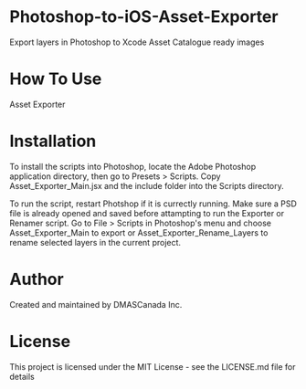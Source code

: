 # Photoshop-to-iOS-Asset-Exporter
Export layers in Photoshop to Xcode Asset Catalogue ready images

How To Use
=========

Asset Exporter

Installation
========

To install the scripts into Photoshop, locate the Adobe Photoshop application directory, then go to Presets > Scripts.  Copy Asset_Exporter_Main.jsx and the include folder into the Scripts directory.  

To run the script, restart Photshop if it is currectly running.  Make sure a PSD file is already opened and saved before attampting to run the Exporter or Renamer script. Go to File > Scripts in Photoshop's menu and choose Asset_Exporter_Main to export or Asset_Exporter_Rename_Layers to rename selected layers in the current project.

Author
=====

Created and maintained by DMASCanada Inc.

License
======

This project is licensed under the MIT License - see the LICENSE.md file for details
